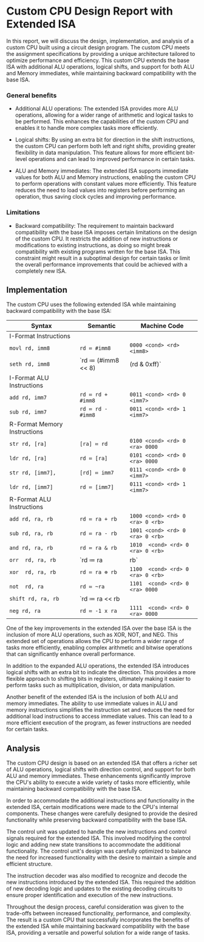 # Custom CPU Design Report with Extended ISA

In this report, we will discuss the design, implementation, and analysis of a custom CPU built using a circuit design program. The custom CPU meets the assignment specifications by providing a unique architecture tailored to optimize performance and efficiency. This custom CPU extends the base ISA with additional ALU operations, logical shifts, and support for both ALU and Memory immediates, while maintaining backward compatibility with the base ISA.

### General benefits

- Additional ALU operations: The extended ISA provides more ALU operations, allowing for a wider range of arithmetic and logical tasks to be performed. This enhances the capabilities of the custom CPU and enables it to handle more complex tasks more efficiently.

- Logical shifts: By using an extra bit for direction in the shift instructions, the custom CPU can perform both left and right shifts, providing greater flexibility in data manipulation. This feature allows for more efficient bit-level operations and can lead to improved performance in certain tasks.

- ALU and Memory immediates: The extended ISA supports immediate values for both ALU and Memory instructions, enabling the custom CPU to perform operations with constant values more efficiently. This feature reduces the need to load values into registers before performing an operation, thus saving clock cycles and improving performance.

### Limitations

- Backward compatibility: The requirement to maintain backward compatibility with the base ISA imposes certain limitations on the design of the custom CPU. It restricts the addition of new instructions or modifications to existing instructions, as doing so might break compatibility with existing programs written for the base ISA. This constraint might result in a suboptimal design for certain tasks or limit the overall performance improvements that could be achieved with a completely new ISA.

## Implementation

The custom CPU uses the following extended ISA while maintaining backward compatibility with the base ISA:

| Syntax                       | Semantic           | Machine Code                      |
| ---------------------------- | ------------------ | --------------------------------- |
| I-Format Instructions        |
| `movl rd, imm8`              | `rd ≔ #imm8`       | `0000 <cond> <rd> <imm8>`         |
| `seth rd, imm8`              | `rd ≔ (#imm8 << 8) | (rd & 0xff)`|`0001 <cond> <rd> <imm8>`|
| I-Format ALU Instructions    |
| `add rd, imm7`               | `rd ≔ rd + #imm8`  | `0011 <cond> <rd> 0 <imm7>`  |
| `sub rd, imm7`               | `rd ≔ rd - #imm8`  | `0011 <cond> <rd> 1 <imm7>`  |
| R-Format Memory Instructions |
| `str rd, [ra]`               | `[ra] ≔ rd`        | `0100 <cond> <rd> 0 <ra> 0000`    |
| `ldr rd, [ra]`               | `rd ≔ [ra]`        | `0101 <cond> <rd> 0 <ra> 0000`    |
| `str rd, [imm7],`               | `[rd] ≔ imm7`      | `0111 <cond> <rd> 0 <imm7>`       |
| `ldr rd, [imm7]`               | `rd ≔ [imm7]`      | `0111 <cond> <rd> 1 <imm7>`       |
| R-Format ALU Instructions    |
| `add rd, ra, rb`             | `rd ≔ ra + rb`     | `1000 <cond> <rd> 0 <ra> 0 <rb>`  |
| `sub rd, ra, rb`             | `rd ≔ ra - rb`     | `1001 <cond> <rd> 0 <ra> 0 <rb>`  |
| `and rd, ra, rb`             | `rd ≔ ra & rb`     | `1010  <cond> <rd> 0 <ra> 0 <rb>` |
| `orr  rd, ra, rb`            | `rd ≔ ra | rb`     | `1011  <cond> <rd> 0 <ra> 0 <rb>` |
| `xor  rd, ra, rb`            | `rd ≔ ra ⊕ rb`    | `1100  <cond> <rd> 0 <ra> 0 <rb>` |
| `not  rd, ra`                | `rd ≔ ~ra`         | `1101  <cond> <rd> 0 <ra> 0000`  |
| `shift rd, ra, rb`           | `rd ≔ ra << rb || rd ≔ ra >> rb`  | `1110 <cond> <rd> 0 <ra> <direction> <rb>` |
| `neg rd, ra`                 | `rd ≔ -1 x ra`     | `1111  <cond> <rd> 0 <ra> 0000` |

One of the key improvements in the extended ISA over the base ISA is the inclusion of more ALU operations, such as XOR, NOT, and NEG. This extended set of operations allows the CPU to perform a wider range of tasks more efficiently, enabling complex arithmetic and bitwise operations that can significantly enhance overall performance.

In addition to the expanded ALU operations, the extended ISA introduces logical shifts with an extra bit to indicate the direction. This provides a more flexible approach to shifting bits in registers, ultimately making it easier to perform tasks such as multiplication, division, or data manipulation.

Another benefit of the extended ISA is the inclusion of both ALU and memory immediates. The ability to use immediate values in ALU and memory instructions simplifies the instruction set and reduces the need for additional load instructions to access immediate values. This can lead to a more efficient execution of the program, as fewer instructions are needed for certain tasks.

## Analysis

The custom CPU design is based on an extended ISA that offers a richer set of ALU operations, logical shifts with direction control, and support for both ALU and memory immediates. These enhancements significantly improve the CPU's ability to execute a wide variety of tasks more efficiently, while maintaining backward compatibility with the base ISA.

In order to accommodate the additional instructions and functionality in the extended ISA, certain modifications were made to the CPU's internal components. These changes were carefully designed to provide the desired functionality while preserving backward compatibility with the base ISA.

The control unit was updated to handle the new instructions and control signals required for the extended ISA. This involved modifying the control logic and adding new state transitions to accommodate the additional functionality. The control unit's design was carefully optimized to balance the need for increased functionality with the desire to maintain a simple and efficient structure.

The instruction decoder was also modified to recognize and decode the new instructions introduced by the extended ISA. This required the addition of new decoding logic and updates to the existing decoding circuits to ensure proper identification and execution of the new instructions.

Throughout the design process, careful consideration was given to the trade-offs between increased functionality, performance, and complexity. The result is a custom CPU that successfully incorporates the benefits of the extended ISA while maintaining backward compatibility with the base ISA, providing a versatile and powerful solution for a wide range of tasks.
